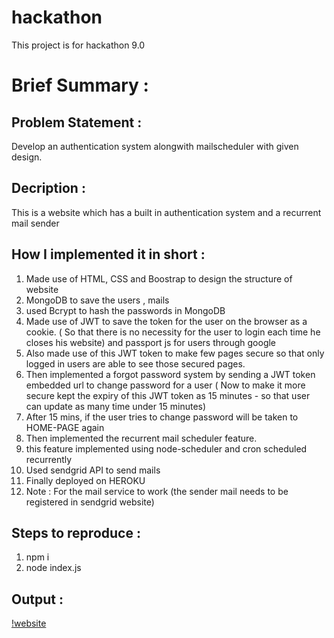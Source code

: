 # hackathon
This project is for hackathon 9.0
# Brief Summary :

## Problem Statement :

Develop an authentication system alongwith mailscheduler with given design.


## Decription :

This is a website which has a built in authentication system and a recurrent mail sender

## How I implemented it in short :

1) Made use of HTML, CSS and Boostrap to design the structure of website
2) MongoDB to save the users , mails
3) used Bcrypt to hash the passwords in MongoDB
4) Made use of JWT to save the token for the user on the browser as a cookie. ( So that there is  no necessity for the user to login each time he closes his website) and passport js for users through google
5) Also made use of this JWT token to make few pages secure so that only logged in users are able to see those secured pages.
6) Then implemented a forgot password system by sending a JWT token embedded url to change password for a user ( Now to make it more secure kept the expiry of this JWT token as 15 minutes - so that user can update as many time under 15 minutes)
7) After 15 mins, if the user tries to change password will be taken to HOME-PAGE again
8) Then implemented the recurrent mail scheduler feature.
9) this feature implemented using node-scheduler and cron scheduled recurrently
10) Used sendgrid API  to send mails      
11) Finally deployed on HEROKU
12) Note : For the mail service to work (the sender mail needs to be registered in sendgrid website)

## Steps to reproduce :

1) npm i 
2) node index.js

## Output :

[!website](https://hackathonmailer.herokuapp.com/)


